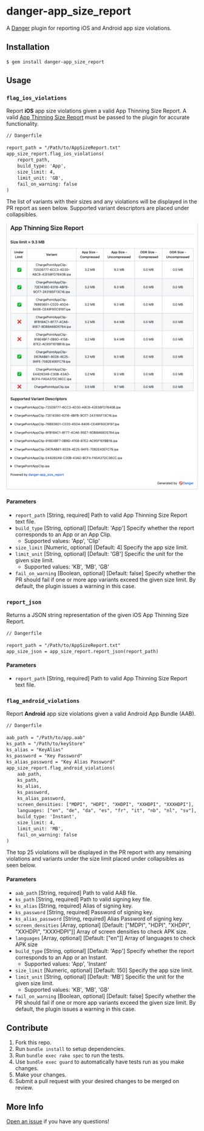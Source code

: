 # danger-app_size_report

A [Danger](https://github.com/danger/danger) plugin for reporting iOS and Android app size violations.

## Installation

    $ gem install danger-app_size_report

## Usage

### `flag_ios_violations`

Report **iOS** app size violations given a valid App Thinning Size Report. A valid [App Thinning Size Report](https://developer.apple.com/documentation/xcode/reducing-your-app-s-size) must be passed to the plugin for accurate functionality.

    // Dangerfile

    report_path = "/Path/to/AppSizeReport.txt"
    app_size_report.flag_ios_violations(
        report_path,
        build_type: 'App',
        size_limit: 4,
        limit_unit: 'GB',
        fail_on_warning: false
    )

The list of variants with their sizes and any violations will be displayed in the PR report as seen below. Supported variant descriptors are placed under collapsibles.

![App Thinning Size Report](Resources/Images/app_thinning_size_report.png?raw=true)

#### Parameters

- `report_path` [String, required] Path to valid App Thinning Size Report text file.
- `build_type` [String, optional] [Default: 'App'] Specify whether the report corresponds to an App or an App Clip.
  - Supported values: 'App', 'Clip'
- `size_limit` [Numeric, optional] [Default: 4] Specify the app size limit.
- `limit_unit` [String, optional] [Default: 'GB'] Specific the unit for the given size limit.
  - Supported values: 'KB', 'MB', 'GB'
- `fail_on_warning` [Boolean, optional] [Default: false] Specify whether the PR should fail if one or more app variants exceed the given size limit. By default, the plugin issues a warning in this case.

### `report_json`

Returns a JSON string representation of the given iOS App Thinning Size Report.

    // Dangerfile

    report_path = "/Path/to/AppSizeReport.txt"
    app_size_json = app_size_report.report_json(report_path)

#### Parameters

- `report_path` [String, required] Path to valid App Thinning Size Report text file.

### `flag_android_violations`

Report <b>Android</b> app size violations given a valid Android App Bundle (AAB). 

    // Dangerfile

    aab_path = "/Path/to/app.aab"
    ks_path = "/Path/to/keyStore"
    ks_alias = "KeyAlias"
    ks_password = "Key Password"
    ks_alias_password = "Key Alias Password"
    app_size_report.flag_android_violations(
        aab_path,
        ks_path,
        ks_alias,
        ks_password,
        ks_alias_password,
        screen_densities: ["MDPI", "HDPI", "XHDPI", "XXHDPI", "XXXHDPI"],
        languages: ["en", "de", "da", "es", "fr", "it", "nb", "nl", "sv"],
        build_type: 'Instant',
        size_limit: 4,
        limit_unit: 'MB',
        fail_on_warning: false
    )

The top 25 violations will be displayed in the PR report with any remaining violations and variants under the size limit placed under collapsibles as seen below.
#### Parameters

- `aab_path` [String, required] Path to valid AAB file.
- `ks_path` [String, required] Path to valid signing key file.
- `ks_alias` [String, required] Alias of signing key.
- `ks_password` [String, required] Password of signing key.
- `ks_alias_password` [String, required] Alias Password of signing key.
- `screen_densities` [Array, optional] [Default: ["MDPI", "HDPI", "XHDPI", "XXHDPI", "XXXHDPI"]] Array of screen densities to check APK size.
- `languages` [Array, optional] [Default: ["en"]] Array of languages to check APK size
- `build_type` [String, optional] [Default: 'App'] Specify whether the report corresponds to an App or an Instant.
  - Supported values: 'App', 'Instant'
- `size_limit` [Numeric, optional] [Default: 150] Specify the app size limit.
- `limit_unit` [String, optional] [Default: 'MB'] Specific the unit for the given size limit.
  - Supported values: 'KB', 'MB', 'GB'
- `fail_on_warning` [Boolean, optional] [Default: false] Specify whether the PR should fail if one or more app variants exceed the given size limit. By default, the plugin issues a warning in this case.

## Contribute

1. Fork this repo.
2. Run `bundle install` to setup dependencies.
3. Run `bundle exec rake spec` to run the tests.
4. Use `bundle exec guard` to automatically have tests run as you make changes.
5. Make your changes.
6. Submit a pull request with your desired changes to be merged on review.

## More Info

[Open an issue](https://github.com/ChargePoint/danger-app_size_report/issues) if you have any questions!